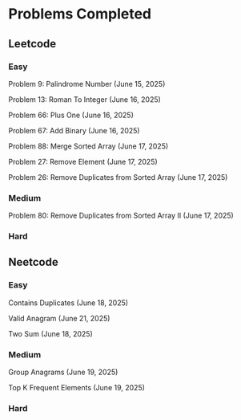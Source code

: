 # Problems Completed

## Leetcode

### Easy

Problem 9: Palindrome Number (June 15, 2025)

Problem 13: Roman To Integer (June 16, 2025)

Problem 66: Plus One (June 16, 2025)

Problem 67: Add Binary (June 16, 2025)

Problem 88: Merge Sorted Array (June 17, 2025)

Problem 27: Remove Element (June 17, 2025)

Problem 26: Remove Duplicates from Sorted Array (June 17, 2025)

### Medium

Problem 80: Remove Duplicates from Sorted Array II (June 17, 2025)

### Hard

## Neetcode

### Easy

Contains Duplicates (June 18, 2025)

Valid Anagram (June 21, 2025)

Two Sum (June 18, 2025)

### Medium

Group Anagrams (June 19, 2025)

Top K Frequent Elements (June 19, 2025)

### Hard